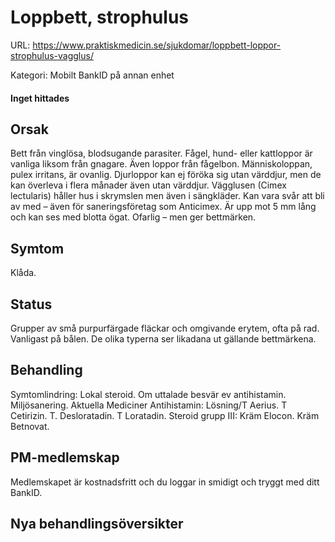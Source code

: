 # Loppbett, strophulus

URL: https://www.praktiskmedicin.se/sjukdomar/loppbett-loppor-strophulus-vagglus/



Kategori: Mobilt BankID på annan enhet

#### Inget hittades

## Orsak

Bett från vinglösa, blodsugande parasiter. Fågel, hund- eller kattloppor är vanliga liksom från gnagare. Även loppor från fågelbon. Människoloppan, pulex irritans, är ovanlig. Djurloppor kan ej föröka sig utan värddjur, men de kan överleva i flera månader även utan värddjur.
Vägglusen (Cimex lectularis) håller hus i skrymslen men även i sängkläder. Kan vara svår att bli av med – även för saneringsföretag som Anticimex. Är upp mot 5 mm lång och kan ses med blotta ögat. Ofarlig – men ger bettmärken.

## Symtom

Klåda.

## Status

Grupper av små purpurfärgade fläckar och omgivande erytem, ofta på rad. Vanligast på bålen. De olika typerna ser likadana ut gällande bettmärkena.

## Behandling

Symtomlindring: Lokal steroid. Om uttalade besvär ev antihistamin. Miljösanering.
Aktuella Mediciner
Antihistamin: Lösning/T Aerius. T Cetirizin. T. Desloratadin. T Loratadin.
Steroid grupp III: Kräm Elocon. Kräm Betnovat.

## PM-medlemskap

Medlemskapet är kostnadsfritt och du loggar in smidigt och tryggt med ditt BankID.

## Nya behandlingsöversikter

